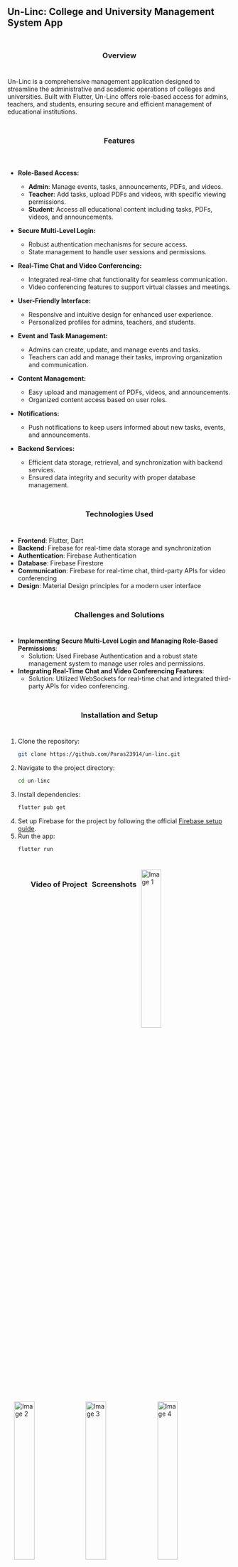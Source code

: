 ## Un-Linc: College and University Management System App

### Overview
Un-Linc is a comprehensive management application designed to streamline the administrative and academic operations of colleges and universities. Built with Flutter, Un-Linc offers role-based access for admins, teachers, and students, ensuring secure and efficient management of educational institutions.

### Features
- **Role-Based Access:**
  - **Admin**: Manage events, tasks, announcements, PDFs, and videos.
  - **Teacher**: Add tasks, upload PDFs and videos, with specific viewing permissions.
  - **Student**: Access all educational content including tasks, PDFs, videos, and announcements.

- **Secure Multi-Level Login:**
  - Robust authentication mechanisms for secure access.
  - State management to handle user sessions and permissions.

- **Real-Time Chat and Video Conferencing:**
  - Integrated real-time chat functionality for seamless communication.
  - Video conferencing features to support virtual classes and meetings.

- **User-Friendly Interface:**
  - Responsive and intuitive design for enhanced user experience.
  - Personalized profiles for admins, teachers, and students.

- **Event and Task Management:**
  - Admins can create, update, and manage events and tasks.
  - Teachers can add and manage their tasks, improving organization and communication.

- **Content Management:**
  - Easy upload and management of PDFs, videos, and announcements.
  - Organized content access based on user roles.

- **Notifications:**
  - Push notifications to keep users informed about new tasks, events, and announcements.

- **Backend Services:**
  - Efficient data storage, retrieval, and synchronization with backend services.
  - Ensured data integrity and security with proper database management.

### Technologies Used
- **Frontend**: Flutter, Dart
- **Backend**: Firebase for real-time data storage and synchronization
- **Authentication**: Firebase Authentication
- **Database**: Firebase Firestore
- **Communication**: Firebase for real-time chat, third-party APIs for video conferencing
- **Design**: Material Design principles for a modern user interface

### Challenges and Solutions
- **Implementing Secure Multi-Level Login and Managing Role-Based Permissions**:
  - Solution: Used Firebase Authentication and a robust state management system to manage user roles and permissions.
- **Integrating Real-Time Chat and Video Conferencing Features**:
  - Solution: Utilized WebSockets for real-time chat and integrated third-party APIs for video conferencing.

### Installation and Setup
1. Clone the repository:
   ```bash
   git clone https://github.com/Paras23914/un-linc.git
   ```
2. Navigate to the project directory:
   ```bash
   cd un-linc
   ```
3. Install dependencies:
   ```bash
   flutter pub get
   ```
4. Set up Firebase for the project by following the official [Firebase setup guide](https://firebase.google.com/docs/flutter/setup).
5. Run the app:
   ```bash
   flutter run
   ```
### Video of Project



   
### Screenshots
<body style="display: flex; flex-wrap: wrap; justify-content: center; gap: 10px; padding: 20px;">
    <img src="https://github.com/user-attachments/assets/ff2f5b01-fc1b-4394-a5a8-5430ea64c4c3" alt="Image 1" style="width: 30%;">
    <img src="https://github.com/user-attachments/assets/c00f1bb4-5df0-434a-b4d5-84220bcfc35e" alt="Image 2" style="width: 30%;">
    <img src="https://github.com/user-attachments/assets/af97c381-3b33-42ca-9c05-02af7ee5d37e" alt="Image 3" style="width: 30%;">
    <img src="https://github.com/user-attachments/assets/448e7e24-d8f7-4af7-a8c8-a907da4f097e" alt="Image 4" style="width: 30%;">
    <img src="https://github.com/user-attachments/assets/823c7aa5-957c-4c98-a5ab-a99839f36592" alt="Image 5" style="width: 30%;">
    <img src="https://github.com/user-attachments/assets/bb586724-5e2e-437b-8a6f-1a38416924c1" alt="Image 6" style="width: 30%;">
    <img src="https://github.com/user-attachments/assets/e63fc42a-73d6-4f74-adb7-e688df3a427e" alt="Image 7" style="width: 30%;">
    <img src="https://github.com/user-attachments/assets/ec785c5a-91a6-4b4b-bbd5-ab5814295b0c" alt="Image 8" style="width: 30%;">
    <img src="https://github.com/user-attachments/assets/a63cc6d5-27ff-4e65-bf16-bd2096670626" alt="Image 9" style="width: 30%;">
    <img src="https://github.com/user-attachments/assets/9e30c49c-3470-4e24-b736-1022fbb8bb95" alt="Image 10" style="width: 30%;">
    <img src="https://github.com/user-attachments/assets/224f43d2-6b66-4e39-a877-d621e42334ca" alt="Image 11" style="width: 30%;">
    <img src="https://github.com/user-attachments/assets/c8a895ab-9439-4477-b27b-0c46cb16c791" alt="Image 12" style="width: 30%;">
    <img src="https://github.com/user-attachments/assets/4414a27f-5dce-4d55-9266-9358339bd48a" alt="Image 13" style="width: 30%;">
    <img src="https://github.com/user-attachments/assets/ad42d864-2274-4bb3-9459-cfd71631dc12" alt="Image 14" style="width: 30%;">
    <img src="https://github.com/user-attachments/assets/6e988594-d625-43e4-a33b-21398c43fd58" alt="Image 15" style="width: 30%;">
    <img src="https://github.com/user-attachments/assets/374b6058-c420-4ad5-a451-f70c6ed715a4" alt="Image 16" style="width: 30%;">
    <img src="https://github.com/user-attachments/assets/4d1dabb4-bfc2-47ca-8c3f-d01dc54bedde" alt="Image 17" style="width: 30%;">
    <img src="https://github.com/user-attachments/assets/495a9479-69ac-4186-b41e-5a48e865209a" alt="Image 18" style="width: 30%;">
    <img src="https://github.com/user-attachments/assets/1ae0ef78-d4b4-48b0-9e6f-aed9924b96e5" alt="Image 19" style="width: 30%;">
    <img src="https://github.com/user-attachments/assets/6d6881c7-1bef-4de6-88f6-c10b8fe3e750" alt="Image 20" style="width: 30%;">
    <img src="https://github.com/user-attachments/assets/efb70b3e-15ed-489d-93f5-c6a57d565bb4" alt="Image 21" style="width: 30%;">
    <img src="https://github.com/user-attachments/assets/78ef5777-623c-4ad0-9c1b-1c6367355daf" alt="Image 22" style="width: 30%;">
    <img src="https://github.com/user-attachments/assets/42675a26-248c-47cb-a969-bd581c65a05f" alt="Image 23" style="width: 30%;">
    <img src="https://github.com/user-attachments/assets/6d2e64e4-318c-4c7e-aeca-e77832b79b43" alt="Image 24" style="width: 30%;">
    <img src="https://github.com/user-attachments/assets/812aaa35-4680-48db-aa45-3e54a6b86daa" alt="Image 25" style="width: 30%;">
    <img src="https://github.com/user-attachments/assets/7ff92186-fa18-4be8-a0fe-4295955189d5" alt="Image 26" style="width: 30%;">
    <img src="https://github.com/user-attachments/assets/2f3bc2ab-a65f-4d1e-90b8-c40a63cc26a8" alt="Image 27" style="width: 30%;">
    <img src="https://github.com/user-attachments/assets/6122cbe8-31d9-48d5-a056-59e2be133ba5" alt="Image 28" style="width: 30%;">
    <img src="https://github.com/user-attachments/assets/74bb3be2-5706-4633-b508-63d1724ff842" alt="Image 29" style="width: 30%;">
    <img src="https://github.com/user-attachments/assets/d16ad229-236b-4351-b6ea-679e2e883a01" alt="Image 30" style="width: 30%;">
    <img src="https://github.com/user-attachments/assets/00652076-0911-4a53-a79d-9fd44e14bfd1" alt="Image 31" style="width: 30%;">
    <img src="https://github.com/user-attachments/assets/ee7f9055-0b58-4efc-83b6-22bd522f1cf2" alt="Image 32" style="width: 30%;">
</body>




